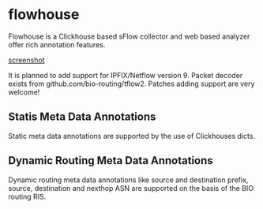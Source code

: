 # flowhouse

Flowhouse is a Clickhouse based sFlow collector and web based analyzer offer rich annotation features.

[screenshot](https://github.com/bio-routing/flowhouse/raw/master/assets/screenshot-ui.png "UI Screenshot")

It is planned to add support for IPFIX/Netflow version 9. Packet decoder exists from github.com/bio-routing/tflow2.
Patches adding support are very welcome!

## Statis Meta Data Annotations

Static meta data annotations are supported by the use of Clickhouses dicts.

## Dynamic Routing Meta Data Annotations

Dynamic routing meta data annotations like source and destination prefix, source, destination and nexthop ASN are supported
on the basis of the BIO routing RIS.
